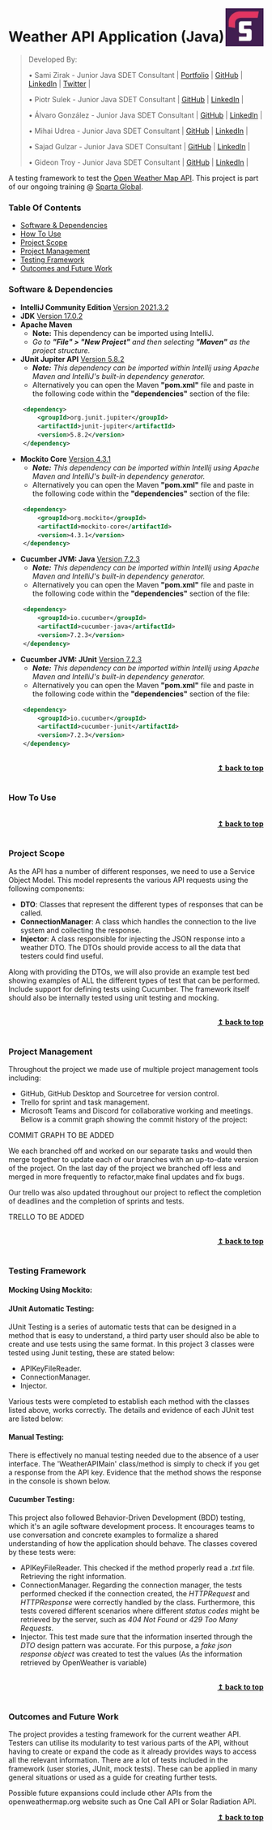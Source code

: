 <img src="readmeImages/sparta.jpg" align="right" width="75" />

# Weather API Application (Java)
> Developed By:
>
> • Sami Zirak - Junior Java SDET Consultant | [Portfolio](https://samiz.dev/) | [GitHub](https://github.com/samizirakgamedev) | [LinkedIn](https://www.linkedin.com/in/sami-zirak-dezfouly/) | [Twitter](https://twitter.com/SamiZirakDev) |
>
> • Piotr Sulek - Junior Java SDET Consultant | [GitHub](https://github.com/piotr02) | [LinkedIn](https://www.linkedin.com/in/piotr-sulek/) |
>
> • Álvaro González - Junior Java SDET Consultant | [GitHub](https://github.com/Alvaropz) | [LinkedIn](https://www.linkedin.com/in/alvaropzgz/) |
>
> • Mihai Udrea - Junior Java SDET Consultant | [GitHub](https://github.com/udreamihai) | [LinkedIn](https://www.linkedin.com/in/mihai-udrea-307885b7/) |
>
> • Sajad Gulzar - Junior Java SDET Consultant | [GitHub](https://github.com/SajadGulzar) | [LinkedIn](https://www.linkedin.com/in/sajad-gulzar-322788156/) |
>
> • Gideon Troy - Junior Java SDET Consultant | [GitHub](https://github.com/Gideon9876543) | [LinkedIn](https://www.linkedin.com/in/gideon-troy-424b10216/) |
>
A testing framework to test the [Open Weather Map API](https://openweathermap.org/current). This project is part of our ongoing training @ [Sparta Global](https://www.spartaglobal.com/).
### Table Of Contents ###
+ [Software & Dependencies](#software-&-dependencies)
+ [How To Use](#how-to-use)
+ [Project Scope](#project-scope)
+ [Project Management](#project-management)
+ [Testing Framework](#testing-framework)
+ [Outcomes and Future Work](#outcomes-and-future-work)
### Software & Dependencies ###
* **IntelliJ Community Edition** [Version 2021.3.2](https://www.jetbrains.com/idea/download/#section=windows)
* **JDK** [Version 17.0.2](https://jdk.java.net/17/)
* **Apache Maven**
    * **Note:** This dependency can be imported using IntelliJ.
    * _Go to **"File" > "New Project"** and then selecting **"Maven"** as the project structure._
* **JUnit Jupiter API** [Version 5.8.2](https://mvnrepository.com/artifact/org.junit.jupiter/junit-jupiter-api/5.8.2)
    * _**Note:** This dependency can be imported within Intellij using Apache Maven and IntelliJ's built-in dependency generator._
    * Alternatively you can open the Maven **"pom.xml"** file and paste in the following code within the **"dependencies"** section of the file:
```xml
    <dependency>
        <groupId>org.junit.jupiter</groupId>
        <artifactId>junit-jupiter</artifactId>
        <version>5.8.2</version>
    </dependency>
```
* **Mockito Core** [Version 4.3.1](https://mvnrepository.com/artifact/org.mockito/mockito-core/4.3.1)
    * _**Note:** This dependency can be imported within Intellij using Apache Maven and IntelliJ's built-in dependency generator._
    * Alternatively you can open the Maven **"pom.xml"** file and paste in the following code within the **"dependencies"** section of the file:
```xml
    <dependency>
        <groupId>org.mockito</groupId>
        <artifactId>mockito-core</artifactId>
        <version>4.3.1</version>
    </dependency> 
```
* **Cucumber JVM: Java** [Version 7.2.3](https://mvnrepository.com/artifact/io.cucumber/cucumber-java/7.2.3)
    * _**Note:** This dependency can be imported within Intellij using Apache Maven and IntelliJ's built-in dependency generator._
    * Alternatively you can open the Maven **"pom.xml"** file and paste in the following code within the **"dependencies"** section of the file:
```xml
    <dependency>
        <groupId>io.cucumber</groupId>
        <artifactId>cucumber-java</artifactId>
        <version>7.2.3</version>
    </dependency> 
```
* **Cucumber JVM: JUnit** [Version 7.2.3](https://mvnrepository.com/artifact/io.cucumber/cucumber-java/7.2.3)
  * _**Note:** This dependency can be imported within Intellij using Apache Maven and IntelliJ's built-in dependency generator._
  * Alternatively you can open the Maven **"pom.xml"** file and paste in the following code within the **"dependencies"** section of the file:
```xml
    <dependency>
        <groupId>io.cucumber</groupId>
        <artifactId>cucumber-junit</artifactId>
        <version>7.2.3</version>
    </dependency>
```
<br/>
<div align="right">
    <b><a href="#weather-api-application-java">↥ back to top</a></b>
</div>
<br/>

### How To Use ###

<br/>
<div align="right">
    <b><a href="#weather-api-application-java">↥ back to top</a></b>
</div>
<br/>

### Project Scope ### 
As the API has a number of different responses, we need to use a Service Object Model. This model represents the various API requests using the following components:
* **DTO**: Classes that represent the different types of responses that can be called.
* **ConnectionManager**: A class which handles the connection to the live system and collecting the response.
* **Injector**: A class responsible for injecting the JSON response into a weather DTO.
The DTOs should provide access to all the data that testers could find useful.

Along with providing the DTOs, we will also provide an example test bed showing examples of ALL the different types of test that can be performed. Include support for defining tests using Cucumber. The framework itself should also be internally tested using unit testing and mocking.

<br/>
<div align="right">
    <b><a href="#weather-api-application-java">↥ back to top</a></b>
</div>
<br/>

### Project Management ###
Throughout the project we made use of multiple project management tools including:

* GitHub, GitHub Desktop and Sourcetree for version control.
* Trello for sprint and task management.
* Microsoft Teams and Discord for collaborative working and meetings.
Bellow is a commit graph showing the commit history of the project:

COMMIT GRAPH TO BE ADDED 

We each branched off and worked on our separate tasks and would then merge together to update each of our branches with an up-to-date version of the project. On the last day of the project we branched off less and merged in more frequently to refactor,make final updates and fix bugs.

Our trello was also updated throughout our project to reflect the completion of deadlines and the completion of sprints and tests.

TRELLO TO BE ADDED

<br/>
<div align="right">
    <b><a href="#weather-api-application-java">↥ back to top</a></b>
</div>
<br/>

### Testing Framework ###

#### Mocking Using Mockito: ####

#### JUnit Automatic Testing: ####

JUnit Testing is a series of automatic tests that can be designed in a method that is easy to understand, 
a third party user should also be able to create and use tests using the same format. In this project 3 classes were 
tested using Junit testing, these are stated below:
* APIKeyFileReader.
* ConnectionManager.
* Injector.

Various tests were completed to establish each method with the classes listed above, works correctly. The details and 
evidence of each JUnit test are listed below:




#### Manual Testing: ####

There is effectively no manual testing needed due to the absence of a user interface. The 'WeatherAPIMain' class/method 
is simply to check if you get a response from the API key. Evidence that the method shows the response in the console 
is shown below.



#### Cucumber Testing: ####

This project also followed Behavior-Driven Development (BDD) testing, which it's an agile software development process. 
It encourages teams to use conversation and concrete examples to formalize a shared understanding of how the application 
should behave. The classes covered by these tests were:

* APIKeyFileReader. This checked if the method properly read a *.txt* file. Retrieving the right information.
* ConnectionManager. Regarding the connection manager, the tests performed checked if the connection created, the
*HTTPRequest* and *HTTPResponse* were correctly handled by the class. Furthermore, this tests covered different scenarios
where different *status codes* might be retrieved by the server, such as *404 Not Found* or *429 Too Many Requests*.
* Injector. This test made sure that the information inserted through the *DTO* design pattern was accurate. For this
purpose, a *fake json response object* was created to test the values (As the information retrieved by OpenWeather is variable)





<br/>
<div align="right">
    <b><a href="#weather-api-application-java">↥ back to top</a></b>
</div>
<br/>

### Outcomes and Future Work ###
The project provides a testing framework for the current weather API.
Testers can utilise its modularity to test various parts of the API, 
without having to create or expand the code as it already provides
ways to access all the relevant information. There are a lot of tests
included in the framework (user stories, JUnit, mock tests). These can
be applied in many general situations or used as a guide for creating
further tests.

Possible future expansions could include other APIs from the openweathermap.org
website such as One Call API or Solar Radiation API.
<br/>
<div align="right">
    <b><a href="#weather-api-application-java">↥ back to top</a></b>
</div>
<br/>
